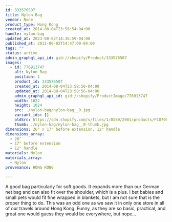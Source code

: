 ```yaml
---
id: 333576507
title: Nylon Bag
vendor: None
product_type: Hong Kong
created_at: 2014-08-04T23:58:54-04:00
handle: nylon-bag
updated_at: 2023-08-02T14:36:59-04:00
published_at: 2011-06-02T14:47:00-04:00
tags: ""
status: active
admin_graphql_api_id: gid://shopify/Product/333576507
images:
  - id: 776913747
    alt: Nylon Bag
    position: 1
    product_id: 333576507
    created_at: 2014-08-04T23:58:56-04:00
    updated_at: 2014-08-04T23:58:56-04:00
    admin_graphql_api_id: gid://shopify/ProductImage/776913747
    width: 1022
    height: 1024
    src: ./nylon-bag/nylon-bag__0.jpg
    variant_ids: []
    oldSrc: https://cdn.shopify.com/s/files/1/0589/2901/products/P1070895.jpeg?v=1407211136
    thumb: ./nylon-bag/nylon-bag__0-thumb.jpg
dimensions: 26" x 17" before extension, 12" handle
dimensions_array:
  - 26"
  - 17" before extension
  - 12" handle
materials: Nylon
materials_array:
  - Nylon
provenance: HONG KONG

---
```


A good bag particularly for soft goods. It expands more than our German net bag and can also fit over the shoulder, which is a plus. I bet babies and small pets would fit fine wrapped in blankets, but I am not sure that is the proper thing to do. This was an odd one as we saw it in only one store in all of our travels around Hong Kong. Funny, as they are so basic, practical, and great one would guess they would be everywhere, but nope...